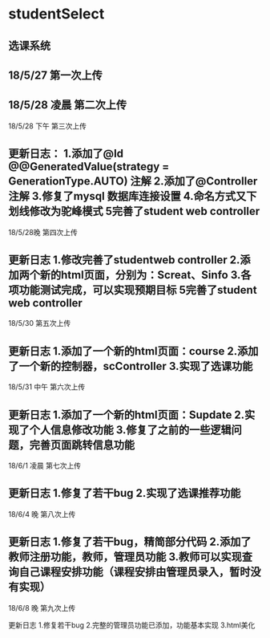 ﻿# studentSelect
选课系统
---------------------------------
18/5/27
第一次上传
---------------------------------
18/5/28 凌晨
第二次上传
---------------------------------
18/5/28 下午
第三次上传

更新日志：
1.添加了@Id @@GeneratedValue(strategy = GenerationType.AUTO) 注解
2.添加了@Controller 注解
3.修复了mysql 数据库连接设置
4.命名方式又下划线修改为驼峰模式
5完善了student  web controller
---------------------------------
18/5/28晚
第四次上传

更新日志
1.修改完善了studentweb controller
2.添加两个新的html页面，分别为：Screat、Sinfo
3.各项功能测试完成，可以实现预期目标
5完善了student  web controller
---------------------------------
18/5/30
第五次上传

更新日志
1.添加了一个新的html页面：course
2.添加了一个新的控制器，scController
3.实现了选课功能
---------------------------------
18/5/31 中午
第六次上传

更新日志
1.添加了一个新的html页面：Supdate
2.实现了个人信息修改功能
3.修复了之前的一些逻辑问题，完善页面跳转信息功能
---------------------------------
18/6/1 凌晨
第七次上传

更新日志
1.修复了若干bug
2.实现了选课推荐功能
---------------------------------
18/6/4 晚
第八次上传

更新日志
1.修复了若干bug，精简部分代码
2.添加了教师注册功能，教师，管理员功能
3.教师可以实现查询自己课程安排功能（课程安排由管理员录入，暂时没有实现）
---------------------------------
18/6/8 晚
第九次上传

更新日志
1.修复若干bug
2.完整的管理员功能已添加，功能基本实现
3.html美化